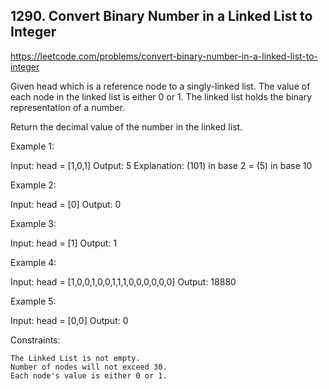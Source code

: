 ## 1290. Convert Binary Number in a Linked List to Integer

https://leetcode.com/problems/convert-binary-number-in-a-linked-list-to-integer

Given head which is a reference node to a singly-linked list. The value of each node in the linked list is either 0 or 1. The linked list holds the binary representation of a number.

Return the decimal value of the number in the linked list.

Example 1:

Input: head = [1,0,1]
Output: 5
Explanation: (101) in base 2 = (5) in base 10

Example 2:

Input: head = [0]
Output: 0

Example 3:

Input: head = [1]
Output: 1

Example 4:

Input: head = [1,0,0,1,0,0,1,1,1,0,0,0,0,0,0]
Output: 18880

Example 5:

Input: head = [0,0]
Output: 0

Constraints:

    The Linked List is not empty.
    Number of nodes will not exceed 30.
    Each node's value is either 0 or 1.
